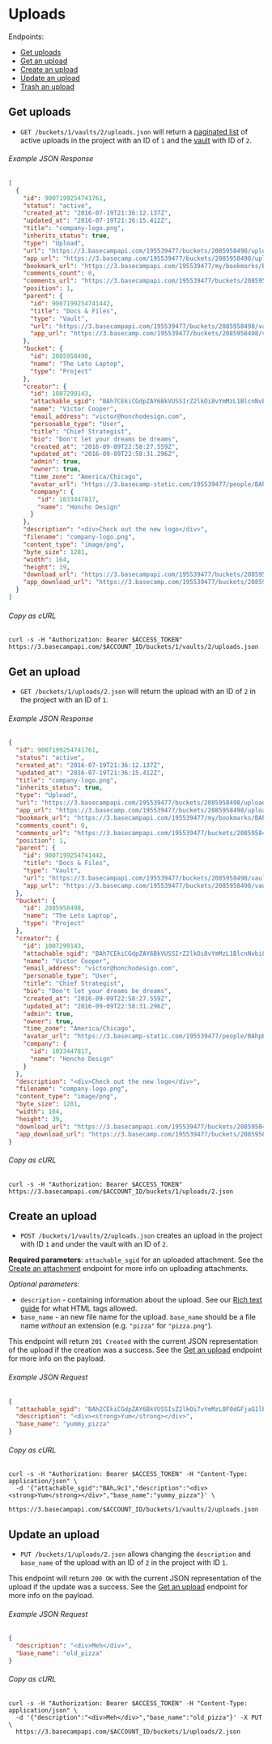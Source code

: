 Uploads
=======

Endpoints:

- [Get uploads](#get-uploads)
- [Get an upload](#get-an-upload)
- [Create an upload](#create-an-upload)
- [Update an upload](#update-an-upload)
- [Trash an upload][trash]

Get uploads
-----------

* `GET /buckets/1/vaults/2/uploads.json` will return a [paginated list][pagination] of active uploads in the project with an ID of `1` and the [vault][vaults] with ID of `2`.

###### Example JSON Response
<!-- START GET /buckets/1/vaults/2/uploads.json -->
```json
[
  {
    "id": 9007199254741761,
    "status": "active",
    "created_at": "2016-07-19T21:36:12.137Z",
    "updated_at": "2016-07-19T21:36:15.412Z",
    "title": "company-logo.png",
    "inherits_status": true,
    "type": "Upload",
    "url": "https://3.basecampapi.com/195539477/buckets/2085958498/uploads/9007199254741761.json",
    "app_url": "https://3.basecamp.com/195539477/buckets/2085958498/uploads/9007199254741761",
    "bookmark_url": "https://3.basecampapi.com/195539477/my/bookmarks/BAh7CEkiCGdpZAY6BkVUSSIuZ2lkOi8vYmMzL1JlY29yZGluZy8xMDY0MDkxNTM5P2V4cGlyZXNfaW4GOwBUSSIMcHVycG9zZQY7AFRJIg1yZWFkYWJsZQY7AFRJIg9leHBpcmVzX2F0BjsAVDA=--a96c68e0b0a985bd924462ea91fc2ab4d77d320e.json",
    "comments_count": 0,
    "comments_url": "https://3.basecampapi.com/195539477/buckets/2085958498/recordings/9007199254741761/comments.json",
    "position": 1,
    "parent": {
      "id": 9007199254741442,
      "title": "Docs & Files",
      "type": "Vault",
      "url": "https://3.basecampapi.com/195539477/buckets/2085958498/vaults/9007199254741442.json",
      "app_url": "https://3.basecamp.com/195539477/buckets/2085958498/vaults/9007199254741442"
    },
    "bucket": {
      "id": 2085958498,
      "name": "The Leto Laptop",
      "type": "Project"
    },
    "creator": {
      "id": 1007299143,
      "attachable_sgid": "BAh7CEkiCGdpZAY6BkVUSSIrZ2lkOi8vYmMzL1BlcnNvbi8xMDA3Mjk5MTQzP2V4cGlyZXNfaW4GOwBUSSIMcHVycG9zZQY7AFRJIg9hdHRhY2hhYmxlBjsAVEkiD2V4cGlyZXNfYXQGOwBUMA==--919d2c8b11ff403eefcab9db42dd26846d0c3102",
      "name": "Victor Cooper",
      "email_address": "victor@honchodesign.com",
      "personable_type": "User",
      "title": "Chief Strategist",
      "bio": "Don't let your dreams be dreams",
      "created_at": "2016-09-09T22:58:27.559Z",
      "updated_at": "2016-09-09T22:58:31.296Z",
      "admin": true,
      "owner": true,
      "time_zone": "America/Chicago",
      "avatar_url": "https://3.basecamp-static.com/195539477/people/BAhpBEcqCjw=--c632b967cec296b87363a697a67a87f9cc1e5b45/avatar-64-x4",
      "company": {
        "id": 1033447817,
        "name": "Honcho Design"
      }
    },
    "description": "<div>Check out the new logo</div>",
    "filename": "company-logo.png",
    "content_type": "image/png",
    "byte_size": 1281,
    "width": 164,
    "height": 39,
    "download_url": "https://3.basecampapi.com/195539477/buckets/2085958498/uploads/9007199254741761/download/company-logo.png",
    "app_download_url": "https://3.basecamp.com/195539477/buckets/2085958498/uploads/9007199254741761/download/company-logo.png"
  }
]
```
<!-- END GET /buckets/1/vaults/2/uploads.json -->
###### Copy as cURL

``` shell
curl -s -H "Authorization: Bearer $ACCESS_TOKEN" https://3.basecampapi.com/$ACCOUNT_ID/buckets/1/vaults/2/uploads.json
```

Get an upload
-------------

* `GET /buckets/1/uploads/2.json` will return the upload with an ID of `2` in the project with an ID of `1`.

###### Example JSON Response
<!-- START GET /buckets/1/uploads/2.json -->
```json
{
  "id": 9007199254741761,
  "status": "active",
  "created_at": "2016-07-19T21:36:12.137Z",
  "updated_at": "2016-07-19T21:36:15.412Z",
  "title": "company-logo.png",
  "inherits_status": true,
  "type": "Upload",
  "url": "https://3.basecampapi.com/195539477/buckets/2085958498/uploads/9007199254741761.json",
  "app_url": "https://3.basecamp.com/195539477/buckets/2085958498/uploads/9007199254741761",
  "bookmark_url": "https://3.basecampapi.com/195539477/my/bookmarks/BAh7CEkiCGdpZAY6BkVUSSIuZ2lkOi8vYmMzL1JlY29yZGluZy8xMDY0MDkxNTM5P2V4cGlyZXNfaW4GOwBUSSIMcHVycG9zZQY7AFRJIg1yZWFkYWJsZQY7AFRJIg9leHBpcmVzX2F0BjsAVDA=--a96c68e0b0a985bd924462ea91fc2ab4d77d320e.json",
  "comments_count": 0,
  "comments_url": "https://3.basecampapi.com/195539477/buckets/2085958498/recordings/9007199254741761/comments.json",
  "position": 1,
  "parent": {
    "id": 9007199254741442,
    "title": "Docs & Files",
    "type": "Vault",
    "url": "https://3.basecampapi.com/195539477/buckets/2085958498/vaults/9007199254741442.json",
    "app_url": "https://3.basecamp.com/195539477/buckets/2085958498/vaults/9007199254741442"
  },
  "bucket": {
    "id": 2085958498,
    "name": "The Leto Laptop",
    "type": "Project"
  },
  "creator": {
    "id": 1007299143,
    "attachable_sgid": "BAh7CEkiCGdpZAY6BkVUSSIrZ2lkOi8vYmMzL1BlcnNvbi8xMDA3Mjk5MTQzP2V4cGlyZXNfaW4GOwBUSSIMcHVycG9zZQY7AFRJIg9hdHRhY2hhYmxlBjsAVEkiD2V4cGlyZXNfYXQGOwBUMA==--919d2c8b11ff403eefcab9db42dd26846d0c3102",
    "name": "Victor Cooper",
    "email_address": "victor@honchodesign.com",
    "personable_type": "User",
    "title": "Chief Strategist",
    "bio": "Don't let your dreams be dreams",
    "created_at": "2016-09-09T22:58:27.559Z",
    "updated_at": "2016-09-09T22:58:31.296Z",
    "admin": true,
    "owner": true,
    "time_zone": "America/Chicago",
    "avatar_url": "https://3.basecamp-static.com/195539477/people/BAhpBEcqCjw=--c632b967cec296b87363a697a67a87f9cc1e5b45/avatar-64-x4",
    "company": {
      "id": 1033447817,
      "name": "Honcho Design"
    }
  },
  "description": "<div>Check out the new logo</div>",
  "filename": "company-logo.png",
  "content_type": "image/png",
  "byte_size": 1281,
  "width": 164,
  "height": 39,
  "download_url": "https://3.basecampapi.com/195539477/buckets/2085958498/uploads/9007199254741761/download/company-logo.png",
  "app_download_url": "https://3.basecamp.com/195539477/buckets/2085958498/uploads/9007199254741761/download/company-logo.png"
}
```
<!-- END GET /buckets/1/uploads/2.json -->

###### Copy as cURL

``` shell
curl -s -H "Authorization: Bearer $ACCESS_TOKEN" https://3.basecampapi.com/$ACCOUNT_ID/buckets/1/uploads/2.json
```

Create an upload
----------------

* `POST /buckets/1/vaults/2/uploads.json` creates an upload in the project with ID `1` and under the vault with an ID of `2`.

**Required parameters**: `attachable_sgid` for an uploaded attachment. See the [Create an attachment][attachments] endpoint for more info on uploading attachments.

_Optional parameters_:
* `description` - containing information about the upload. See our [Rich text guide][rich] for what HTML tags allowed.
* `base_name` - an new file name for the upload. `base_name` should be a file name *without* an extension (e.g. `"pizza"` for `"pizza.png"`).

This endpoint will return `201 Created` with the current JSON representation of the upload if the creation was a success. See the [Get an upload](#get-an-upload) endpoint for more info on the payload.

###### Example JSON Request

``` json
{
  "attachable_sgid": "BAh2CEkiCGdpZAY6BkVUSSIsZ2lkOi7vYmMzL0F0dGFjaG1lbnQvNzM4NDcyNj9leHBpcmVzX2luBjsAVEkiDHB1cnBvc2UGOwBUSSIPYXR0YWNoYWJsZQY7AFRJIg9leHBpcmVzX2F0BjsAVDA=--13982201abe18044c897e32979c7dccfe8add9c1",
  "description": "<div><strong>Yum</strong></div>",
  "base_name": "yummy_pizza"
}
```

###### Copy as cURL

``` shell
curl -s -H "Authorization: Bearer $ACCESS_TOKEN" -H "Content-Type: application/json" \
  -d '{"attachable_sgid":"BAh…9c1","description":"<div><strong>Yum</strong></div>","base_name":"yummy_pizza"}' \
  https://3.basecampapi.com/$ACCOUNT_ID/buckets/1/vaults/2/uploads.json
```

Update an upload
----------------

* `PUT /buckets/1/uploads/2.json` allows changing the `description` and `base_name` of the upload with an ID of `2` in the project with ID `1`.

This endpoint will return `200 OK` with the current JSON representation of the upload if the update was a success. See the [Get an upload](#get-an-upload) endpoint for more info on the payload.

###### Example JSON Request

``` json
{
  "description": "<div>Meh</div>",
  "base_name": "old_pizza"
}
```

###### Copy as cURL

``` shell
curl -s -H "Authorization: Bearer $ACCESS_TOKEN" -H "Content-Type: application/json" \
  -d '{"description":"<div>Meh</div>","base_name":"old_pizza"}' -X PUT \
  https://3.basecampapi.com/$ACCOUNT_ID/buckets/1/uploads/2.json
```

[pagination]: https://github.com/basecamp/bc3-api/blob/master/README.md#pagination
[attachments]: https://github.com/basecamp/bc3-api/blob/master/sections/attachments.md#create-an-attachment
[trash]: https://github.com/basecamp/bc3-api/blob/master/sections/recordings.md#trash-a-recording
[vaults]: https://github.com/basecamp/bc3-api/blob/master/sections/vaults.md#vaults
[rich]: https://github.com/basecamp/bc3-api/blob/master/sections/rich_text.md
